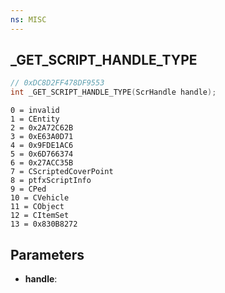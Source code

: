 ```yaml
---
ns: MISC
---
```

## _GET_SCRIPT_HANDLE_TYPE

```c
// 0xDC8D2FF478DF9553
int _GET_SCRIPT_HANDLE_TYPE(ScrHandle handle);
```

```
0 = invalid
1 = CEntity
2 = 0x2A72C62B
3 = 0xE63A0D71
4 = 0x9FDE1AC6
5 = 0x6D766374
6 = 0x27ACC35B
7 = CScriptedCoverPoint
8 = ptfxScriptInfo
9 = CPed
10 = CVehicle
11 = CObject
12 = CItemSet
13 = 0x830B8272
```

## Parameters
* **handle**:
